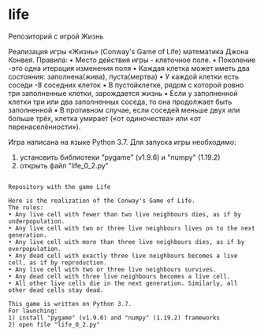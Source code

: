 # life
Репозиторий с игрой Жизнь

Реализация игры «Жизнь» (Conway's Game of Life) математика Джона Конвея.
Правила:
• Место действия игры - клеточное поле.
• Поколение -это одна итерация изменения поля
• Каждая клетка может иметь два состояния: заполнена(жива), пуста(мертва)
• У каждой клетки есть соседи -8 соседних клеток
• В пустойклетке, рядом с которой ровно три заполненные клетки, зарождается жизнь
• Если у заполненной клетки три или два заполненных соседа, то она продолжает быть заполненной
• В противном случае, если соседей меньше двух или больше трёх, клетка умирает («от одиночества» или «от перенаселённости»).

Игра написана на языке Python 3.7.
Для запуска игры необходимо: 
1) установить библиотеки "pygame" (v1.9.6) и "numpy" (1.19.2)
2) открыть файл "life_0_2.py"

~~~~~~~~~~~~~~~~~~~~~~~~~~~~~~~~~~~~~~~~~~~~~~~~~~~~~~~~~~~~~~~~~~~~~~~~~~~~~~~~~~~~~~~~~~~~~~~~~~~~~~~~~~~~~~~~~~~~~~~~~~~~~~

Repository with the game Life

Here is the realization of the Conway's Game of Life.
The rules:
• Any live cell with fewer than two live neighbours dies, as if by underpopulation.
• Any live cell with two or three live neighbours lives on to the next generation.
• Any live cell with more than three live neighbours dies, as if by overpopulation.
• Any dead cell with exactly three live neighbours becomes a live cell, as if by reproduction.
• Any live cell with two or three live neighbours survives.
• Any dead cell with three live neighbours becomes a live cell.
• All other live cells die in the next generation. Similarly, all other dead cells stay dead.

This game is written on Python 3.7.
For launching:
1) install "pygame" (v1.9.6) and "numpy" (1.19.2) frameworks
2) open file "life_0_2.py"

